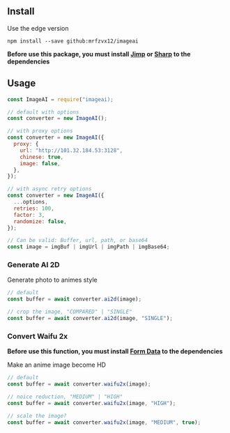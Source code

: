 ## Install

Use the edge version

```
npm install --save github:mrfzvx12/imageai
```

**Before use this package, you must install [Jimp](https://www.npmjs.com/package/sharp) or [Sharp](https://www.npmjs.com/package/jimp) to the dependencies**

## Usage

```js
const ImageAI = require("imageai);

// default with options
const converter = new ImageAI();

// with proxy options
const converter = new ImageAI({
  proxy: {
    url: "http://101.32.184.53:3128",
    chinese: true,
    image: false,
  },
});

// with async retry options
const converter = new ImageAI({
  ...options,
  retries: 100,
  factor: 3,
  randomize: false,
});

// Can be valid: Buffer, url, path, or base64
const image = imgBuf | imgUrl | imgPath | imgBase64;
```

### Generate AI 2D

Generate photo to animes style

```js
// default
const buffer = await converter.ai2d(image);

// crop the image, "COMPARED" | "SINGLE"
const buffer = await converter.ai2d(image, "SINGLE");
```

### Convert Waifu 2x

**Before use this function, you must install [Form Data](https://www.npmjs.com/package/form-data) to the dependencies**

Make an anime image become HD

```js
// default
const buffer = await converter.waifu2x(image);

// noice reduction, "MEDIUM" | "HIGH"
const buffer = await converter.waifu2x(image, "HIGH");

// scale the image?
const buffer = await converter.waifu2x(image, "MEDIUM", true);
```
